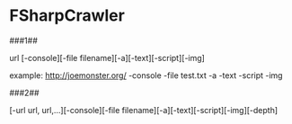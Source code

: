 # FSharpCrawler
###1##

url [-console][-file filename][-a][-text][-script][-img]

example: http://joemonster.org/ -console -file test.txt -a -text -script -img

###2##

[-url url, url,...][-console][-file filename][-a][-text][-script][-img][-depth]
